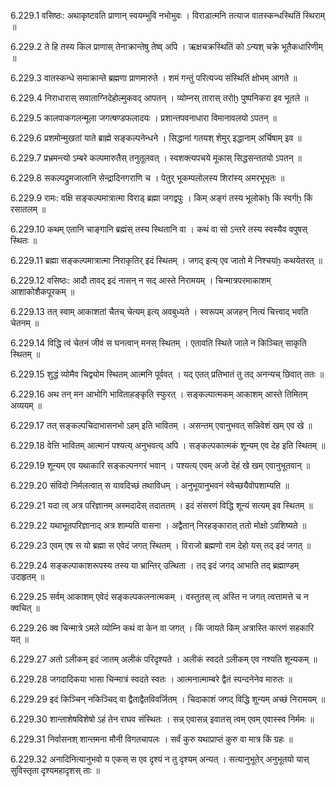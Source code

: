 6.229.1
वसिष्ठः:
अथाकृष्टवति प्राणान् स्वयम्भुवि नभोभुवः ।
विराडात्मनि तत्याज वातस्कन्धस्थितिं स्थिराम् ॥


6.229.2
ते हि तस्य किल प्राणास् तेनाक्रान्तेषु तेष्व् अपि ।
ऋक्षचक्रस्थितिं को ऽन्यश् चक्रे भूतैकधारिणीम् ॥


6.229.3
वातस्कन्धे समाक्रान्ते ब्रह्मणा प्राणमारुते ।
शमं गन्तुं परित्यज्य संस्थितिं क्षोभम् आगते ॥


6.229.4
निराधारास् सवाताग्निदेहोल्मुकवद् आपतन् ।
व्योम्नस् तारास् तरोḫ पुष्पनिकरा इव भूतले ॥


6.229.5
कालपाकगलन्मूला जगत्षण्डफलादयः ।
प्रशान्तपवनाधारा विमानावलयो ऽपतन् ॥


6.229.6
प्रशमोन्मुखतां याते ब्राह्मे सङ्कल्पनेन्धने ।
सिद्धानां गतयश् शेमुर् इद्धानाम् अर्चिषाम् इव ॥


6.229.7
प्रभ्रमन्त्यो ऽम्बरे कल्पमारुतैस् तनुतूलवत् ।
स्वशक्त्यपचये मूकास् सिद्धसन्ततयो ऽपतन् ॥


6.229.8
सकल्पद्रुमजालानि सेन्द्रादिनगराणि च ।
पेतुर् भूकम्पलोलस्य शिरांस्य् अमरभूभृतः ॥


6.229.9
रामः:
वक्षि सङ्कल्पमात्रात्मा विराड् ब्रह्मा जगद्वपुः ।
किम् अङ्गं तस्य भूलोकẖ किं स्वर्गẖ किं रसातलम् ॥


6.229.10
कथम् एतानि चाङ्गानि ब्रह्मंस् तस्य स्थितानि वा ।
कथं वा सो ऽन्तरे तस्य स्वस्यैव वपुषस् स्थितः ॥


6.229.11
ब्रह्मा सङ्कल्पमात्रात्मा निराकृतिर् इदं स्थितम् ।
जगद् इत्य् एव जातो मे निश्चयẖ कथयेतरत् ॥


6.229.12
वसिष्ठः:
आदौ तावद् इदं नासन् न सद् आस्ते निरामयम् ।
चिन्मात्रपरमाकाशम् आशाकोशैकपूरकम् ॥


6.229.13
तत् स्वाम् आकाशतां चैतच् चेत्यम् इत्य् अवबुध्यते ।
स्वरूपम् अजहन् नित्यं चित्त्वाद् भवति चेतनम् ॥


6.229.14
विद्धि त्वं चेतनं जीवं स घनत्वान् मनस् स्थितम् ।
एतावति स्थिते जाले न किञ्चित् साकृति स्थितम् ॥


6.229.15
शुद्धं व्योमैव चिद्व्योम स्थितम् आत्मनि पूर्ववत् ।
यद् एतत् प्रतिभातं तु तद् अनन्यच् छिवात् ततः ॥


6.229.16
अथ तन् मन आभोगि भाविताहङ्कृति स्फुरत् ।
सङ्कल्पात्मकम् आकाशम् आस्ते तिमितम् अव्ययम् ॥


6.229.17
तत् सङ्कल्पचिदाभासनभो ऽहम् इति भावितम् ।
असन्तम् एवानुभवत् सन्निवेशं खम् एव खे ॥


6.229.18
वेत्ति भावितम् आत्मानं पश्यत्य् अनुभवत्य् अपि ।
सङ्कल्पकात्मकं शून्यम् एव देह इति स्थितम् ॥


6.229.19
शून्यम् एव यथाकारि सङ्कल्पनगरं भवान् ।
पश्यत्य् एवम् अजो देहं खे खम् एवानुभूतवान् ॥


6.229.20
संविदो निर्मलत्वात् स यावदिच्छं तथाविधम् ।
अनुभूयानुभवनं स्वेच्छयैवोपशाम्यति ॥


6.229.21
यदा त्व् अत्र परिज्ञानम् अस्मदादेस् तदाततम् ।
इदं संसरणं विद्धि शून्यं सत्यम् इव स्थितम् ॥


6.229.22
यथाभूतपरिज्ञानाद् अत्र शाम्यति वासना ।
अद्वैतान् निरहङ्कारात् ततो मोक्षो ऽवशिष्यते ॥


6.229.23
एवम् एष स यो ब्रह्मा स एवेदं जगत् स्थितम् ।
विराजो ब्रह्मणो राम देहो यस् तद् इदं जगत् ॥


6.229.24
सङ्कल्पाकाशरूपस्य तस्य या भ्रान्तिर् उत्थिता ।
तद् इदं जगद् आभाति तद् ब्रह्माण्डम् उदाहृतम् ॥


6.229.25
सर्वम् आकाशम् एवेदं सङ्कल्पकलनात्मकम् ।
वस्तुतस् त्व् अस्ति न जगत् त्वत्तामत्ते च न क्वचित् ॥


6.229.26
क्व चिन्मात्रे ऽमले व्योम्नि कथं वा केन वा जगत् ।
किं जायते किम् अत्रास्ति कारणं सहकारि यत् ॥


6.229.27
अतो ऽलीकम् इदं जातम् अलीकं परिदृश्यते ।
अलीकं स्वदते ऽलीकम् एव नश्यति शून्यकम् ॥


6.229.28
जगदादिकया भासा चिन्मात्रं स्वदते स्वतः ।
आत्मनात्माम्बरे द्वैतं स्पन्दनेनेव मारुतः ॥


6.229.29
इदं किञ्चिन् नकिञ्चिद् वा द्वैताद्वैतविवर्जितम् ।
चिदाकाशं जगद् विद्धि शून्यम् अच्छं निरामयम् ॥


6.229.30
शान्ताशेषविशेषो ऽहं तेन राघव संस्थितः ।
सन्न् एवासन्न् इवातस् त्वम् एवम् एवास्स्व निर्ममः ॥


6.229.31
निर्वासनश् शान्तमना मौनी विगतचापलः ।
सर्वं कुरु यथाप्राप्तं कुरु वा मात्र किं ग्रहः ॥


6.229.32
अनादिनित्यानुभवो य एकस् स एव दृश्यं न तु दृश्यम् अन्यत् ।
सत्यानुभूतेर् अनुभूतयो यास् सुविस्तृता दृश्यमहादृशस् ताः ॥

